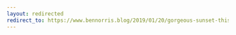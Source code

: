 ```yaml
---
layout: redirected
redirect_to: https://www.bennorris.blog/2019/01/20/gorgeous-sunset-this.html
---
```

